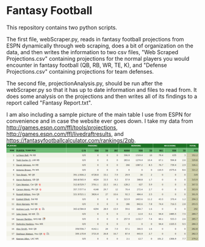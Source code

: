 # Fantasy Football
This repository contains two python scripts.

The first file, webScraper.py, reads in fantasy football projections from ESPN dynamically through web scraping, does a bit of organization on the data, and then writes the information to two csv files, "Web Scraped Projections.csv" containing projections for the normal players you would encounter in fantasy football (QB, RB, WR, TE, K), and "Defense Projections.csv" containing projections for team defenses.

The second file, projectionAnalysis.py, should be run after the webScraper.py so that it has up to date information and files to read from.  It does some analysis on the projections and then writes all of its findings to a report called "Fantasy Report.txt".

I am also including a sample picture of the main table I use from ESPN for convenience and in case the website ever goes down.
I take my data from http://games.espn.com/ffl/tools/projections, http://games.espn.com/ffl/livedraftresults, and https://fantasyfootballcalculator.com/rankings/2qb.
![Fantasy Projection Table](/Pictures/Fantasy_Projection_Table.png)
